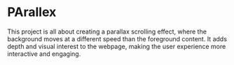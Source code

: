 # PArallex
 This project is all about creating a parallax scrolling effect, where the background moves at a different speed than the foreground content. It adds depth and visual interest to the webpage, making the user experience more interactive and engaging.
